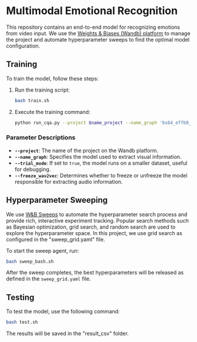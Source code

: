 
# Multimodal Emotional Recognition

This repository contains an end-to-end model for recognizing emotions from video input. We use the [Weights & Biases (Wandb) platform](https://wandb.ai/site) to manage the project and automate hyperparameter sweeps to find the optimal model configuration.

## Training

To train the model, follow these steps:

1. Run the training script:
   ```bash
   bash train.sh
   ```

2. Execute the training command:
   ```bash
   python run_cqa.py --project $name_project --name_graph 'bs64_effb0_224' --max_epochs $max_epoch --trial_mode $chay_thu --folder_ck $ck --batch_size 2 --size_img 224 --num_workers $num_workers --data_subset_train 1 --data_subset_val 1 --resume True --freeze_efficient=False --freeze_wav2vec=False --lr=0.001 --lstm_layers=2 --resume_ck './checkpoint/latest.pth'
   ```

### Parameter Descriptions

- **`--project`**: The name of the project on the Wandb platform.
- **`--name_graph`**: Specifies the model used to extract visual information.
- **`--trial_mode`**: If set to `true`, the model runs on a smaller dataset, useful for debugging.
- **`--freeze_wav2vec`**: Determines whether to freeze or unfreeze the model responsible for extracting audio information.

## Hyperparameter Sweeping

We use [W&B Sweeps](https://docs.wandb.ai/guides/sweeps) to automate the hyperparameter search process and provide rich, interactive experiment tracking. Popular search methods such as Bayesian optimization, grid search, and random search are used to explore the hyperparameter space. In this project, we use grid search as configured in the "sweep_grid.yaml" file.

To start the sweep agent, run:
```bash
bash sweep_bash.sh
```

After the sweep completes, the best hyperparameters will be released as defined in the `sweep_grid.yaml` file.

## Testing

To test the model, use the following command:

```bash
bash test.sh
```

The results will be saved in the "result_csv" folder.
